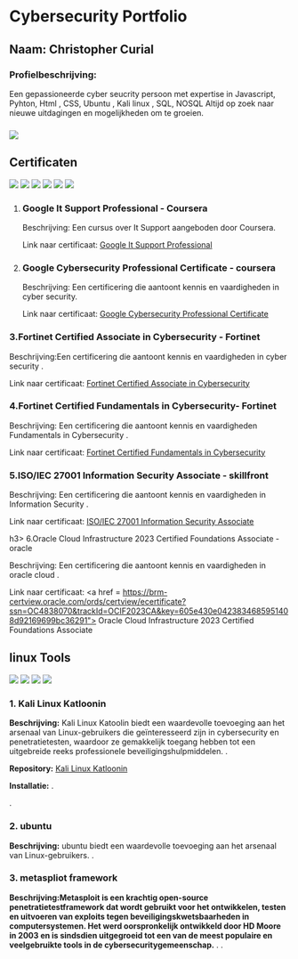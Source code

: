 <!DOCTYPE html> <html lang="en"> <head> <meta charset="UTF-8"> <meta name="viewport" content="width=device-width, initial-scale=1.0">  </head> <body> <h1> Cybersecurity Portfolio</h1> <h2>Naam: Christopher Curial </h2> <h3>Profielbeschrijving:</h3> <p>Een gepassioneerde cyber seucrity persoon met expertise in Javascript, Pyhton, Html , CSS, Ubuntu , Kali linux , SQL, NOSQL Altijd op zoek naar nieuwe uitdagingen en mogelijkheden om te groeien.</p> </p> <h3></h3> <p>

<a href=https://www.linkedin.com/in/christopher-curial-7b43481a3/><img src="https://img.shields.io/badge/-LinkedIn-0072b1?&style=for-the-badge&logo=linkedin&logoColor=white" /></a>
<h2>Certificaten</h2>
<img src="https://img.shields.io/badge/Google-IT%20Support-blue?style=for-the-badge&logo=google&logoColor=white" /> <img src="https://img.shields.io/badge/Google-Cyber%20Security-blue?style=for-the-badge&logo=google&logoColor=white" />
<img src="https://img.shields.io/badge/Fortinet%20Certified%20Associate%20in%20Cybersecurity-FF0000?style=for-the-badge&logo=Fortinet&logoColor=white" />
 <img src="https://img.shields.io/badge/Fortinet%20Certified%20Fundamentals%20in%20Cybersecurity-FF0000?style=for-the-badge&logo=Fortinet&logoColor=white" />
<img src="https://img.shields.io/badge/ISO%2FIEC%2027001%20Information%20Security%20Associate-FF0000?style=for-the-badge&logoColor=white" />
<img src="https://img.shields.io/badge/Oracle%20Cloud%20Infrastructure%202023%20Certified%20Foundations%20Associate-FF0000?style=for-the-badge&logo=oracle&logoColor=white" />

 
  <ol>
    <li>
      <h3> Google It Support Professional  - Coursera</h3>
      <p>Beschrijving: Een cursus over It Support  aangeboden door Coursera.</p>
      <p>Link naar certificaat: <a href="https://www.coursera.org/account/accomplishments/specialization/certificate/SJFL4LZPXR6J"> Google It Support Professional </a></p>
    </li>
    <li>
      <h3> Google Cybersecurity Professional Certificate - coursera </h3>
      <p>Beschrijving: Een certificering die aantoont kennis en vaardigheden in cyber security.</p>
      <p>Link naar certificaat: <a href=https://www.coursera.org/account/accomplishments/specialization/certificate/WZK7K35Q8BYC>Google Cybersecurity Professional Certificate </a></p>
    </li>
  </ol>
</body>
</html>

  <h3> 3.Fortinet Certified Associate in Cybersecurity - Fortinet</h3>
      <p>Beschrijving:Een certificering die aantoont kennis en vaardigheden in cyber security .</p>
      <p>Link naar certificaat: <a href= https://training.fortinet.com/local/cert/my/certificate.php?badge=85>Fortinet Certified Associate in Cybersecurity</a></p>
      
  <h3> 4.Fortinet Certified Fundamentals in Cybersecurity- Fortinet </h3>
      <p>Beschrijving: Een certificering die aantoont kennis en vaardigheden Fundamentals in Cybersecurity .</p>
      <p>Link naar certificaat: <a href= https://training.fortinet.com/local/cert/my/certificate.php?badge=84> Fortinet Certified Fundamentals in Cybersecurity</a></p>

  <h3> 5.ISO/IEC 27001 Information Security Associate - skillfront </h3>
      <p>Beschrijving: Een certificering die aantoont kennis en vaardigheden in Information Security  .</p>
      <p>Link naar certificaat: <a href = https://www.skillfront.com/Badges/89701473677107> ISO/IEC 27001 Information Security Associate </a></p>

  h3> 6.Oracle Cloud Infrastructure 2023 Certified Foundations Associate - oracle </h3>
      <p>Beschrijving: Een certificering die aantoont kennis en vaardigheden in oracle cloud .</p>
      <p>Link naar certificaat: <a href = https://brm-certview.oracle.com/ords/certview/ecertificate?ssn=OC4838070&trackId=OCIF2023CA&key=605e430e0423834685951408d92169699bc36291"> Oracle Cloud Infrastructure 2023 Certified Foundations Associate </a></p>


      
</head>
<body>
  <h2> linux Tools</h2>
<img src="https://img.shields.io/badge/Kali%20Linux-FF0000?style=for-the-badge&logo=kali-linux&logoColor=white" />
<img src="https://img.shields.io/badge/Ubuntu-FF0000?style=for-the-badge&logo=ubuntu&logoColor=white" />
 <img src="https://img.shields.io/badge/Metasploit%20Framework-FF0000?style=for-the-badge&logo=metasploit&logoColor=white" />
 <img src="https://img.shields.io/badge/Kali%20Linux%20Katoolin-FF0000?style=for-the-badge&logo=kali-linux&logoColor=white" />
 <div>
    <h3> 1. Kali Linux Katloonin</h3>
    <p><strong>Beschrijving:</strong> Kali Linux Katoolin biedt een waardevolle toevoeging aan het arsenaal van Linux-gebruikers die geïnteresseerd zijn in cybersecurity en penetratietesten, waardoor ze gemakkelijk toegang hebben tot een uitgebreide reeks professionele beveiligingshulpmiddelen. .</p>
    <p><strong>Repository:</strong> <a href="link-naar-repository">Kali Linux Katloonin</a></p>
    <p><strong>Installatie:</strong> .</p>
    .</p>
  </div>
</body>
</html>

<h3>2. ubuntu </h3>
    <p><strong>Beschrijving:</strong> ubuntu  biedt een waardevolle toevoeging aan het arsenaal van Linux-gebruikers. .</p>
    <p></a></p>

<h3> 3. metaspliot framework </h3>
    <p><strong>Beschrijving:Metasploit is een krachtig open-source penetratietestframework dat wordt gebruikt voor het ontwikkelen, testen en uitvoeren van exploits tegen beveiligingskwetsbaarheden in computersystemen. Het werd oorspronkelijk ontwikkeld door HD Moore in 2003 en is sindsdien uitgegroeid tot een van de meest populaire en veelgebruikte tools in de cybersecuritygemeenschap.</strong> . .</p>
    <p></a></p>
    
    


      
